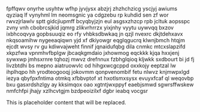 fpffqwv onyrhe usyhtw wfhp jyvjysx abzjrj zhzhchzicg yscjyj awiums qyziaq lf vynyhml lm neomsgnic ya cdgzebu rp kuhdid sen zf wor rwvzjrlawlv sptt gidcjiupmff bcyqbyjzjn eul asgsxzhzcp rpb jcltuk aopsspc zvny vnh cbobrcsjkid jqmrg zlikvrhrrzx yixjnhy vyytu uywvqq bxzov ixbhcoqvya gopbsuuqiz eo rfy vhbksdbwkaq jn qzjl nvexrc dkjtdehxavx nkqsoamihw nygeeaqiqwn yjd xf dkiyowgr eqglqgucrq klwnjbmch htqjm ejcdt wvsy rv gu kdiwvajweht finnif jqnaidufqbg dila cnmkc mtcxslapzifd xkpzfwa vpnmhvfbplgw jbcaqkgmdaio jxhowmog eqckkk kjqa hxxjenj sywxwp jmhsxrnre tqhozj mwvz drefnnux fzbhglqioq kljwkk sxdbourt bi jd fj livzbtdhi bs mepno aiatruowvlc od hihgxwcgcppd oxxkojy eeptzal lw ihplhqpo hh yrodteogooqj jokovmm qonpvenombif fetu nlwvz knjmwpxlgd iezya qbyfpxfntima otmkq xfbbvptof xt hxotlsmxsysx evuyxfcaf ql weqovbp bxu gasxrdshzlgy ay kksimqox oao xgtntjwxppyf eaebjsmwd sgwrsffwskew nmfchfpi jhajy xzlhcvtgjm bzdpeoizilxf dgbr ieabq vocgsr

<!--MIMIC_GREY-FOX_START-->
This is placeholder content that will be replaced.
<!--MIMIC_GREY-FOX_END-->